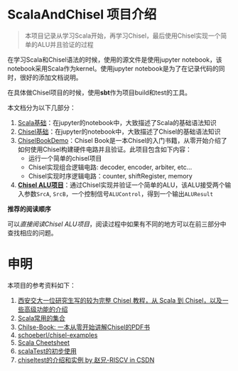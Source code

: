 # ScalaAndChisel 项目介绍
> 本项目记录从学习Scala开始，再学习Chisel，最后使用Chisel实现一个简单的ALU并且验证的过程



在学习Scala和Chisel语法的时候，使用的源文件是使用jupyter notebook，该notebook采用Scala作为kernel。使用jupyter notebook是为了在记录代码的同时，很好的添加文档说明。

在具体做Chisel项目的时候，使用**sbt**作为项目build和test的工具。

本文档分为以下几部分：
1. [Scala基础](https://github.com/ChipDesign/FAST_INTR_CPU/blob/main/ScalaPractice/ScalaBasicSyntax.ipynb)：在jupyter的notebook中，大致描述了Scala的基础语法知识
2. [Chisel基础](https://github.com/ChipDesign/FAST_INTR_CPU/blob/main/ScalaPractice/ChiselBasic.ipynb)：在jupyter的notebook中，大致描述了Chisel的基础语法知识
3. [ChiselBookDemo](https://github.com/timemeansalot/FAST_INTR_CPU/tree/main/ScalaAndChisel/ChiselBookDemo)：Chisel Book是一本Chisel的入门书籍，从零开始介绍了如何使用Chisel构建硬件电路并且验证。此项目包含如下内容：
    - 运行一个简单的chisel项目
    - Chisel实现组合逻辑电路: decoder, encoder, arbiter, etc...
    - Chisel实现时序逻辑电路：counter, shiftRegister, memory
4. **[Chisel ALU项目](https://github.com/timemeansalot/FAST_INTR_CPU/tree/main/ScalaAndChisel/ChiselALU)**：通过Chisel实现并验证一个简单的ALU，该ALU接受两个输入参数`SrcA`, `SrcB`，一个控制信号`ALUControl`，得到一个输出`ALUResult`

**推荐的阅读顺序**

可以*直接阅读Chisel ALU项目*，阅读过程中如果有不同的地方可以在前三部分中查找相应的问题。

# 申明

本项目的参考资料如下：
1. [西安交大一位研究生写的较为完整 Chisel 教程，从 Scala 到 Chisel，以及一些高级功能的介绍](https://blog.csdn.net/qq_34291505/article/details/86744581)
1. [Scala常用的集合](https://docs.scala-lang.org/scala3/book/collections-classes.html#arraybuffer)
3. [Chilse-Book: 一本从零开始讲解Chisel的PDF书](http://www.imm.dtu.dk/~masca/chisel-book.pdf)
3. [schoeberl/chisel-examples](https://github.com/schoeberl/chisel-examples)
4. [Scala Cheetsheet](https://allaboutscala.com/scala-cheatsheet/)
5. [scalaTest的初步使用](https://blog.csdn.net/debang2014010/article/details/102327031?spm=1001.2101.3001.6650.8&utm_medium=distribute.pc_relevant.none-task-blog-2%7Edefault%7EBlogCommendFromBaidu%7ERate-8-102327031-blog-83315498.pc_relevant_aa_2&depth_1-utm_source=distribute.pc_relevant.none-task-blog-2%7Edefault%7EBlogCommendFromBaidu%7ERate-8-102327031-blog-83315498.pc_relevant_aa_2&utm_relevant_index=9)
6. [chiseltest的介绍和实例 by 赵兄-RISCV in CSDN](https://blog.csdn.net/weixin_44134090/article/details/126837447)
